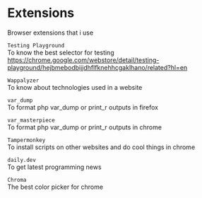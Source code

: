 # Extensions
Browser extensions that i use

```Testing Playground ``` \
 To know the best selector for testing <br/>
 https://chrome.google.com/webstore/detail/testing-playground/hejbmebodbijjdhflfknehhcgaklhano/related?hl=en
 
```Wappalyzer ``` \
 To know about technologies used in a website

```var_dump ``` \
 To format php var_dump or print_r outputs in firefox

```var_masterpiece ``` \
 To format php var_dump or print_r outputs in chrome

```Tampermonkey ``` \
 To install scripts on other websites and do cool things in chrome
 
```daily.dev ``` \
 To get latest programming news
 
 ```Chroma ``` \
 The best color picker for chrome
